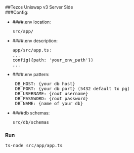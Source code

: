 ##Tezos Uniswap v3 Server Side<br>
###Config:
- ####.env location: 
  <pre>src/app/</pre>
- ####.env description:
  <pre>
  app/src/app.ts:
  ...
  config({path: 'your_env_path'})
  ...
  </pre>
- ####.env pattern: 
  <pre> DB_HOST: {your db host}
   DB_PORT: {your db port} (5432 default to pg)
   DB_USERNAME: {root username}
   DB_PASSWORD: {root password}
   DB_NAME: {name of your db}
  </pre>
- ####db schemas: 
  <pre>src/db/schemas</pre>

### Run
<pre>ts-node src/app/app.ts</pre>

